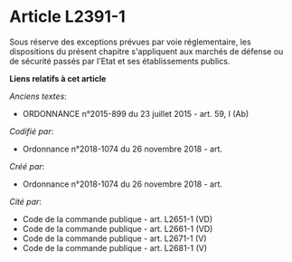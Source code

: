 # Article L2391-1

Sous réserve des exceptions prévues par voie réglementaire, les dispositions du présent chapitre s'appliquent aux marchés de
défense ou de sécurité passés par l'Etat et ses établissements publics.

**Liens relatifs à cet article**

_Anciens textes_:

  - ORDONNANCE n°2015-899 du 23 juillet 2015 - art. 59, I (Ab)

_Codifié par_:

  - Ordonnance n°2018-1074 du 26 novembre 2018 - art.

_Créé par_:

  - Ordonnance n°2018-1074 du 26 novembre 2018 - art.

_Cité par_:

  - Code de la commande publique - art. L2651-1 (VD)
  - Code de la commande publique - art. L2661-1 (VD)
  - Code de la commande publique - art. L2671-1 (V)
  - Code de la commande publique - art. L2681-1 (V)
